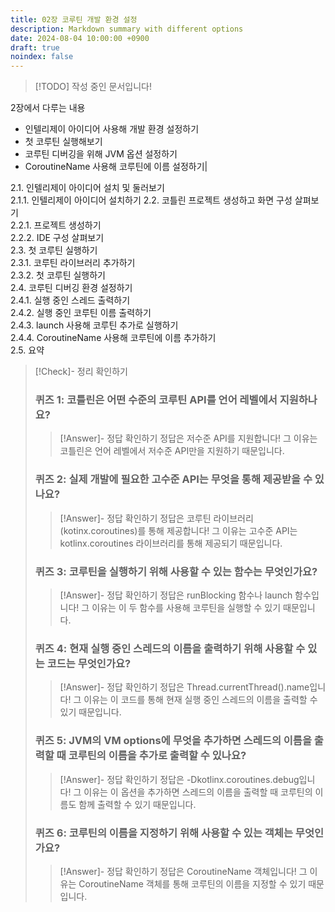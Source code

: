 ```yaml
---
title: 02장 코루틴 개발 환경 설정
description: Markdown summary with different options
date: 2024-08-04 10:00:00 +0900
draft: true
noindex: false
---
```

 
> [!TODO] 작성 중인 문서입니다!

2장에서 다루는 내용
- 인텔리제이 아이디어 사용해 개발 환경 설정하기
- 첫 코루틴 실행해보기
- 코루틴 디버깅을 위해 JVM 옵션 설정하기
- CoroutineName 사용해 코루틴에 이름 설정하기|  

2.1. 인텔리제이 아이디어 설치 및 둘러보기  
2.1.1. 인텔리제이 아이디어 설치하기
2.2. 코틀린 프로젝트 생성하고 화면 구성 살펴보기  
2.2.1. 프로젝트 생성하기  
2.2.2. IDE 구성 살펴보기  
2.3. 첫 코루틴 실행하기  
2.3.1. 코루틴 라이브러리 추가하기  
2.3.2. 첫 코루틴 실행하기  
2.4. 코루틴 디버깅 환경 설정하기  
2.4.1. 실행 중인 스레드 출력하기  
2.4.2. 실행 중인 코루틴 이름 출력하기  
2.4.3. launch 사용해 코루틴 추가로 실행하기  
2.4.4. CoroutineName 사용해 코루틴에 이름 추가하기  
2.5. 요약  


> [!Check]- 정리 확인하기
> 
> ### 퀴즈 1: 코틀린은 어떤 수준의 코루틴 API를 언어 레벨에서 지원하나요?
> 
> > [!Answer]- 정답 확인하기
> > 정답은 저수준 API를 지원합니다!
> > 그 이유는 코틀린은 언어 레벨에서 저수준 API만을 지원하기 때문입니다.
> 
> ### 퀴즈 2: 실제 개발에 필요한 고수준 API는 무엇을 통해 제공받을 수 있나요?
> 
> > [!Answer]- 정답 확인하기
> > 정답은 코루틴 라이브러리(kotinx.coroutines)를 통해 제공합니다!
> > 그 이유는 고수준 API는 kotlinx.coroutines 라이브러리를 통해 제공되기 때문입니다.
> 
> ### 퀴즈 3: 코루틴을 실행하기 위해 사용할 수 있는 함수는 무엇인가요?
> 
> > [!Answer]- 정답 확인하기
> > 정답은 runBlocking 함수나 launch 함수입니다!
> > 그 이유는 이 두 함수를 사용해 코루틴을 실행할 수 있기 때문입니다.
> 
> ### 퀴즈 4: 현재 실행 중인 스레드의 이름을 출력하기 위해 사용할 수 있는 코드는 무엇인가요?
> 
> > [!Answer]- 정답 확인하기
> > 정답은 Thread.currentThread().name입니다!
> > 그 이유는 이 코드를 통해 현재 실행 중인 스레드의 이름을 출력할 수 있기 때문입니다.
> 
> ### 퀴즈 5: JVM의 VM options에 무엇을 추가하면 스레드의 이름을 출력할 때 코루틴의 이름을 추가로 출력할 수 있나요?
> 
> > [!Answer]- 정답 확인하기
> > 정답은 -Dkotlinx.coroutines.debug입니다!
> > 그 이유는 이 옵션을 추가하면 스레드의 이름을 출력할 때 코루틴의 이름도 함께 출력할 수 있기 때문입니다.
> 
> ### 퀴즈 6: 코루틴의 이름을 지정하기 위해 사용할 수 있는 객체는 무엇인가요?
> 
> > [!Answer]- 정답 확인하기
> > 정답은 CoroutineName 객체입니다!
> > 그 이유는 CoroutineName 객체를 통해 코루틴의 이름을 지정할 수 있기 때문입니다.